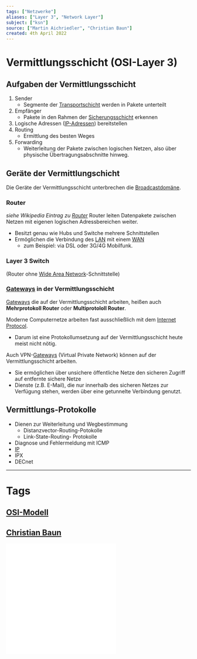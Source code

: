 ```yaml
---
tags: ["Netzwerke"]
aliases: ["Layer 3", "Network Layer"]
subject: ["ksn"]
source: ["Martin Aichriedler", "Christian Baun"]
created: 4th April 2022
---
```


# Vermittlungsschicht (OSI-Layer 3)
## Aufgaben der Vermittlungsschicht
1. Sender
	- Segmente der [Transportschicht](Transportschicht.md) werden in Pakete unterteilt
2. Empfänger
	- Pakete in den Rahmen der [Sicherungsschicht](Sicherungsschicht.md) erkennen      
3. Logische Adressen ([IP-Adressen](protokolle/Internet%20Protocol.md)) bereitstellen
4. Routing
	-  Ermittlung des besten Weges
5. Forwarding
	- Weiterleitung der Pakete zwischen logischen Netzen, also über physische Übertragungsabschnitte hinweg.

## Geräte der Vermittlungschicht
Die Geräte der Vermittlungsschicht unterbrechen die [Broadcastdomäne](Broadcastdomäne.md).

### Router
*siehe Wikipedia Eintrag zu [Router](https://de.wikipedia.org/wiki/Router)*
Router leiten Datenpakete zwischen Netzen mit eigenen logischen Adressbereichen weiter.
- Besitzt genau wie Hubs und Switche mehrere Schnittstellen
- Ermöglichen die Verbindung des [LAN](Local%20Area%20Network.md) mit einem [WAN](Wide%20Area%20Network.md)
	- zum Beispiel: via DSL oder 3G/4G Mobilfunk.

### Layer 3 Switch
(Router ohne [Wide Area Network](Wide%20Area%20Network.md)-Schnittstelle)

### [Gateways](Gateway.md) in der Vermittlungsschicht
[Gateways](Gateway.md) die auf der Vermittlungsschicht arbeiten, heißen auch **Mehrprotokoll Router** oder **Multiprotololl Router**.

Moderne Computernetze arbeiten fast ausschließlich mit dem [Internet Protocol](protokolle/Internet%20Protocol.md).
- Darum ist eine Protokollumsetzung auf der Vermittlungsschicht heute meist nicht nötig.

Auch VPN-[Gateways](Gateway.md) (Virtual Private Network) können auf der Vermittlungsschicht arbeiten.
 - Sie ermöglichen über unsichere öffentliche Netze den sicheren Zugriff auf entfernte sichere Netze
 - Dienste (z.B. E-Mail), die nur innerhalb des sicheren Netzes zur Verfügung stehen, werden über eine getunnelte Verbindung genutzt.

## Vermittlungs-Protokolle
- Dienen zur Weiterleitung und Wegbestimmung
	- Distanzvector-Routing-Potokolle
	- Link-State-Routing- Protokolle
- Diagnose und Fehlermeldung mit ICMP
- [IP](protokolle/Internet%20Protocol.md)
- IPX
- DECnet

---
# Tags
## [OSI-Modell](OSI-Modell.md)
## [Christian Baun](http://www.christianbaun.de/)
![7-FS_ComputerNetze](../assets/Christian-Baun/7-FS_ComputerNetze.pdf)
![8-FS_ComputerNetze](../assets/Christian-Baun/8-FS_ComputerNetze.pdf)
